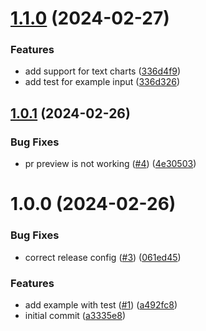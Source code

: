 # [1.1.0](https://github.com/synvert-datadrivers/terraform-signalfx-dashboard-converter/compare/v1.0.1...v1.1.0) (2024-02-27)


### Features

* add support for text charts ([336d4f9](https://github.com/synvert-datadrivers/terraform-signalfx-dashboard-converter/commit/336d4f958f680e7212949e4b4a7d2e75906a201e))
* add test for example input ([336d326](https://github.com/synvert-datadrivers/terraform-signalfx-dashboard-converter/commit/336d3260b867b9971e54fb56d6d0905dab78722d))

## [1.0.1](https://github.com/synvert-datadrivers/terraform-signalfx-dashboard-converter/compare/v1.0.0...v1.0.1) (2024-02-26)


### Bug Fixes

* pr preview is not working  ([#4](https://github.com/synvert-datadrivers/terraform-signalfx-dashboard-converter/issues/4)) ([4e30503](https://github.com/synvert-datadrivers/terraform-signalfx-dashboard-converter/commit/4e30503f67c851b6077af551c058b98c36b68c89))

# 1.0.0 (2024-02-26)


### Bug Fixes

* correct release config ([#3](https://github.com/synvert-datadrivers/terraform-signalfx-dashboard-converter/issues/3)) ([061ed45](https://github.com/synvert-datadrivers/terraform-signalfx-dashboard-converter/commit/061ed45819a27fa773e7bddaa0b1454026c5f868))


### Features

* add example with test ([#1](https://github.com/synvert-datadrivers/terraform-signalfx-dashboard-converter/issues/1)) ([a492fc8](https://github.com/synvert-datadrivers/terraform-signalfx-dashboard-converter/commit/a492fc8b87729338d5ea9b9f16c4249c39f07719))
* initial commit ([a3335e8](https://github.com/synvert-datadrivers/terraform-signalfx-dashboard-converter/commit/a3335e8f21a1a0e83081c3116666d6ca81987977))
